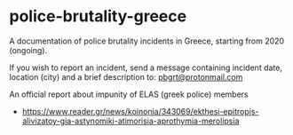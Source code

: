 # police-brutality-greece
A documentation of police brutality incidents in Greece, starting from 2020 (ongoing).

If you wish to report an incident, send a message containing incident date, location (city) and a brief description to:
pbgrt@protonmail.com

An official report about impunity of ELAS (greek police) members 
* https://www.reader.gr/news/koinonia/343069/ekthesi-epitropis-alivizatoy-gia-astynomiki-atimorisia-aprothymia-merolipsia


